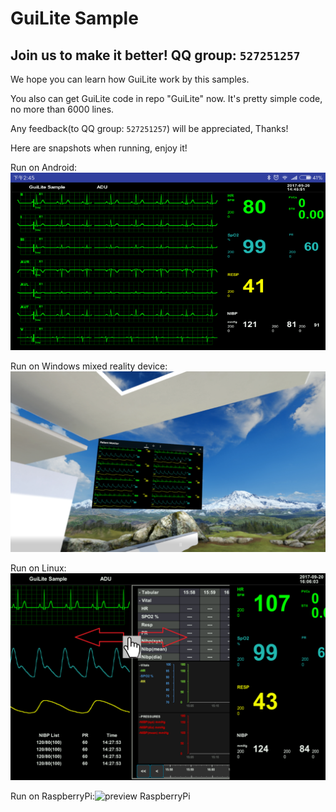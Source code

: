 # GuiLite Sample
## Join us to make it better! QQ group: `527251257`
We hope you can learn how GuiLite work by this samples.

You also can get GuiLite code in repo "GuiLite" now. It's pretty simple code, no more than 6000 lines.

Any feedback(to QQ group: `527251257`) will be appreciated, Thanks!

Here are snapshots when running, enjoy it!

Run on Android:![preview Android](preview-Android.png)

Run on Windows mixed reality device:![preview Win MR](preview-WinMixedReality.png)

Run on Linux:![preview Linux](preview-Linux.png)

Run on RaspberryPi:![preview RaspberryPi](preview-RaspberryPi.png)